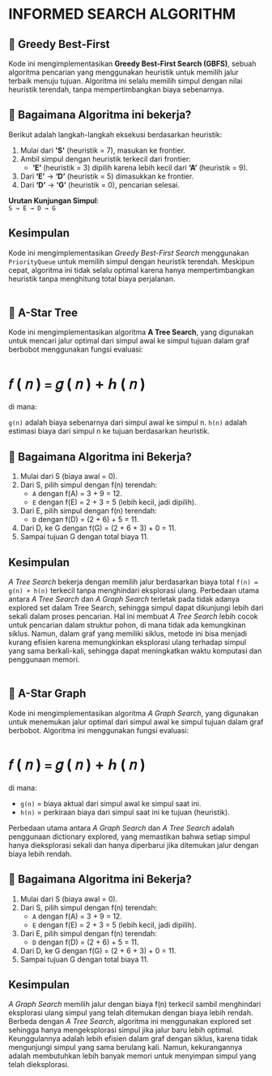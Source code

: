 # INFORMED SEARCH ALGORITHM

## 📌 Greedy Best-First
Kode ini mengimplementasikan **Greedy Best-First Search (GBFS)**, sebuah algoritma pencarian yang menggunakan heuristik untuk memilih jalur terbaik menuju tujuan. Algoritma ini selalu memilih simpul dengan nilai heuristik terendah, tanpa mempertimbangkan biaya sebenarnya.

##  🚀 Bagaimana Algoritma ini bekerja?
Berikut adalah langkah-langkah eksekusi berdasarkan heuristik:
1.  Mulai dari **'S'** (heuristik = 7), masukan ke frontier.
2.  Ambil simpul dengan heuristik terkecil dari frontier:
     - **‘E’** (heuristik = 3) dipilih karena lebih kecil dari **‘A’** (heuristik = 9).
3.  Dari **‘E’** → **‘D’** (heuristik = 5) dimasukkan ke frontier.
4.  Dari **‘D’** → **‘G’** (heuristik = 0), pencarian selesai.

**Urutan Kunjungan Simpul**:<br>
```S → E → D → G```

## Kesimpulan
Kode ini mengimplementasikan *Greedy Best-First Search* menggunakan `PriorityQueue` untuk memilih simpul dengan heuristik terendah. Meskipun cepat, algoritma ini tidak selalu optimal karena hanya mempertimbangkan heuristik tanpa menghitung total biaya perjalanan.
<br><br>

## 📌 A-Star Tree
Kode ini mengimplementasikan algoritma **A Tree Search**, yang digunakan untuk mencari jalur optimal dari simpul awal ke simpul tujuan dalam graf berbobot menggunakan fungsi evaluasi:

𝑓
(
𝑛
)
`=`
𝑔
(
𝑛
)
+
ℎ
(
𝑛
)
=

di mana:

`g(n)` adalah biaya sebenarnya dari simpul awal ke simpul n.
`h(n)` adalah estimasi biaya dari simpul n ke tujuan berdasarkan heuristik.

##  🚀 Bagaimana Algoritma ini Bekerja?
1. Mulai dari S (biaya awal = 0).
2. Dari S, pilih simpul dengan f(n) terendah:
     - `A` dengan f(A) = 3 + 9 = 12.
     - `E` dengan f(E) = 2 + 3 = 5 (lebih kecil, jadi dipilih).
3. Dari E, pilih simpul dengan f(n) terendah:
     - `D` dengan f(D) = (2 + 6) + 5 = 11.
4. Dari D, ke G dengan f(G) = (2 + 6 + 3) + 0 = 11.
5. Sampai tujuan G dengan total biaya 11.

## Kesimpulan
*A Tree Search* bekerja dengan memilih jalur berdasarkan biaya total `f(n) = g(n) + h(n)` terkecil tanpa menghindari eksplorasi ulang. Perbedaan utama antara *A Tree Search* dan *A Graph Search* terletak pada tidak adanya explored set dalam Tree Search, sehingga simpul dapat dikunjungi lebih dari sekali dalam proses pencarian. Hal ini membuat *A Tree Search* lebih cocok untuk pencarian dalam struktur pohon, di mana tidak ada kemungkinan siklus. Namun, dalam graf yang memiliki siklus, metode ini bisa menjadi kurang efisien karena memungkinkan eksplorasi ulang terhadap simpul yang sama berkali-kali, sehingga dapat meningkatkan waktu komputasi dan penggunaan memori.
<br><br>

## 📌 A-Star Graph
Kode ini mengimplementasikan algoritma *A Graph Search*, yang digunakan untuk menemukan jalur optimal dari simpul awal ke simpul tujuan dalam graf berbobot. Algoritma ini menggunakan fungsi evaluasi:

𝑓
(
𝑛
)
`=`
𝑔
(
𝑛
)
+
ℎ
(
𝑛
)
=

di mana:<br>
- `g(n)` = biaya aktual dari simpul awal ke simpul saat ini.
- `h(n)` = perkiraan biaya dari simpul saat ini ke tujuan (heuristik).

Perbedaan utama antara *A Graph Search* dan *A Tree Search* adalah penggunaan dictionary explored, yang memastikan bahwa setiap simpul hanya dieksplorasi sekali dan hanya diperbarui jika ditemukan jalur dengan biaya lebih rendah.

##  🚀 Bagaimana Algoritma ini Bekerja?
1. Mulai dari S (biaya awal = 0).
2. Dari S, pilih simpul dengan f(n) terendah:
     - `A` dengan f(A) = 3 + 9 = 12.
     - `E` dengan f(E) = 2 + 3 = 5 (lebih kecil, jadi dipilih).
3. Dari E, pilih simpul dengan f(n) terendah:
     - `D` dengan f(D) = (2 + 6) + 5 = 11.
4. Dari D, ke G dengan f(G) = (2 + 6 + 3) + 0 = 11.
5. Sampai tujuan G dengan total biaya 11.

## Kesimpulan
*A Graph Search* memilih jalur dengan biaya f(n) terkecil sambil menghindari eksplorasi ulang simpul yang telah ditemukan dengan biaya lebih rendah. Berbeda dengan *A Tree Search*, algoritma ini menggunakan explored set sehingga hanya mengeksplorasi simpul jika jalur baru lebih optimal. Keunggulannya adalah lebih efisien dalam graf dengan siklus, karena tidak mengunjungi simpul yang sama berulang kali. Namun, kekurangannya adalah membutuhkan lebih banyak memori untuk menyimpan simpul yang telah dieksplorasi.
